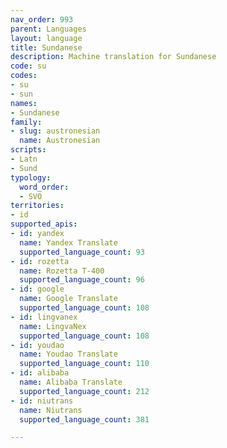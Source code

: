 ```yaml
---
nav_order: 993
parent: Languages
layout: language
title: Sundanese
description: Machine translation for Sundanese
code: su
codes:
- su
- sun
names:
- Sundanese
family:
- slug: austronesian
  name: Austronesian
scripts:
- Latn
- Sund
typology:
  word_order:
  - SVO
territories:
- id
supported_apis:
- id: yandex
  name: Yandex Translate
  supported_language_count: 93
- id: rozetta
  name: Rozetta T-400
  supported_language_count: 96
- id: google
  name: Google Translate
  supported_language_count: 108
- id: lingvanex
  name: LingvaNex
  supported_language_count: 108
- id: youdao
  name: Youdao Translate
  supported_language_count: 110
- id: alibaba
  name: Alibaba Translate
  supported_language_count: 212
- id: niutrans
  name: Niutrans
  supported_language_count: 381

---
```


